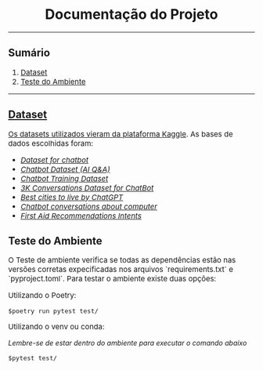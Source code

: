 <h1 style="text-align: center;">Documentação do Projeto</h1>

---
<h2>Sumário</h2>
<div style="font-size: 15px">
    <ol>
        <li><a href="#dataset">Dataset</a></li>
        <li><a href="#test">Teste do Ambiente</li>
    </ol>
</div>

---
<h2 id="dataset">Dataset</h2>
<div style="font-size: 15px">
    <p>Os datasets utilizados vieram da plataforma <a href="https://www.kaggle.com">Kaggle</a>. As bases de dados escolhidas foram:</p>
    <ul style="font-style: italic">
        <li><a href="https://www.kaggle.com/datasets/grafstor/simple-dialogs-for-chatbot">Dataset for chatbot</a></li>
        <li><a href="https://www.kaggle.com/datasets/yapwh1208/chatbot-ai-q-and-a">Chatbot Dataset (AI Q&A)</a></li>
        <li><a href="https://www.kaggle.com/datasets/saurabhprajapat/chatbot-training-dataset">Chatbot Training Dataset</a></li>
        <li><a href="https://www.kaggle.com/datasets/kreeshrajani/3k-conversations-dataset-for-chatbot">3K Conversations Dataset for ChatBot</a></li>
        <li><a href="https://www.kaggle.com/datasets/michau96/best-cities-to-live-by-chatgpt">Best cities to live by ChatGPT</a></li>
        <li><a href="https://www.kaggle.com/datasets/trinadhsingaladevi/chatbot-conversations-about-computer">Chatbot conversations about computer</a></li>
        <li><a href="https://www.kaggle.com/datasets/therealsampat/intents-for-first-aid-recommendations">First Aid Recommendations Intents</a></li>
    </ul>
</div>

<h2 id="test">Teste do Ambiente</h2>
<div style="font-size: 15px">
    <p>O Teste de ambiente verifica se todas as dependências estão nas versões corretas expecificadas nos arquivos `requirements.txt` e `pyproject.toml`. Para testar o ambiente existe duas opções:</p>
    <p>Utilizando o Poetry:</p>

```
$poetry run pytest test/
```
<p>Utilizando o venv ou conda:</p>
<p style="font-size: 14px; font-style: italic">Lembre-se de estar dentro do ambiente para executar o comando abaixo</p>

```
$pytest test/
```
</div>